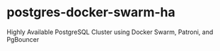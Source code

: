 # postgres-docker-swarm-ha
Highly Available PostgreSQL Cluster using Docker Swarm, Patroni, and PgBouncer
